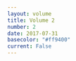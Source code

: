 ```yaml
---
layout: volume
title: Volume 2
number: 2
date: 2017-07-31
basecolor: "#ff9400"
current: False
---
```

